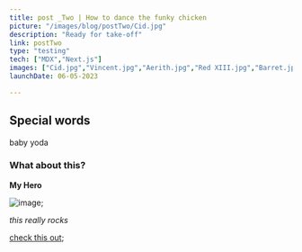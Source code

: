 ```yaml
---
title: post _Two | How to dance the funky chicken
picture: "/images/blog/postTwo/Cid.jpg"
description: "Ready for take-off"
link: postTwo
type: "testing"
tech: ["MDX","Next.js"]
images: ["Cid.jpg","Vincent.jpg","Aerith.jpg","Red XIII.jpg","Barret.jpg"]
launchDate: 06-05-2023

---
```

## Special words ##
baby yoda

### What about this? ### 

**My Hero**

![image](/images/blog/postTwo/Cid.jpg);

_this really rocks_

[check this out](https://arejasresume.surge.sh);

